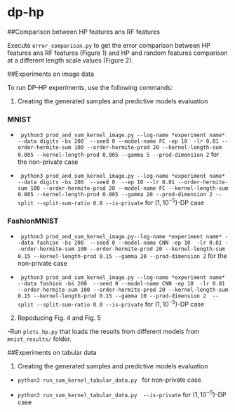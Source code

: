 # dp-hp

##Comparison between HP features ans RF features

Execute `error_comparison.py` to get the error comparison between HP features ans RF features (Figure 1)  and HP and random features comparison at a different length scale values (Figure 2).

##Experiments on image data

To run DP-HP experiments, use the following commands:

1. Creating the generated samples and predictive models evaluation

### MNIST

- ` python3 prod_and_sum_kernel_image.py --log-name *experiment name* --data digits -bs 200  --seed 0 --model-name FC -ep 10  -lr 0.01 --order-hermite-sum 100 --order-hermite-prod 20 --kernel-length-sum 0.005 --kernel-length-prod 0.005 --gamma 5 --prod-dimension 2` for the non-private case

- ` python3 prod_and_sum_kernel_image.py --log-name *experiment name* --data digits -bs 200  --seed 0  --ep 10 --lr 0.01 --order-hermite-sum 100 --order-hermite-prod 20 --model-name FC --kernel-length-sum 0.005 --kernel-length-prod 0.005 --gamma 20 --prod-dimension 2 --split --split-sum-ratio 0.8 --is-private` for $(1, 10^{-5})$-DP case

### FashionMNIST

- ` python3 prod_and_sum_kernel_image.py--log-name *experiment name* --data fashion -bs 200  --seed 0 --model-name CNN -ep 10  -lr 0.01 --order-hermite-sum 100 --order-hermite-prod 20 --kernel-length-sum 0.15 --kernel-length-prod 0.15 --gamma 20 --prod-dimension 2` for the non-private case

- ` python3 prod_and_sum_kernel_image.py --log-name *experiment name* --data fashion -bs 200  --seed 0 --model-name CNN -ep 10  -lr 0.01 --order-hermite-sum 100 --order-hermite-prod 20 --kernel-length-sum 0.15 --kernel-length-prod 0.15 --gamma 10 --prod-dimension 2  --split --split-sum-ratio 0.8 --is-private` for $(1, 10^{-5})$-DP case


2. Repoducing Fig. 4 and Fig. 5

-Run `plots_hp.py` that loads the results from different models from `mnist_results/` folder.

##Experiments on tabular data

1. Creating the generated samples and predictive models evaluation

- `python3 run_sum_kernel_tabular_data.py ` for non-private case

- `python3 run_sum_kernel_tabular_data.py  --is-private` for $(1, 10^{-5})$-DP case
